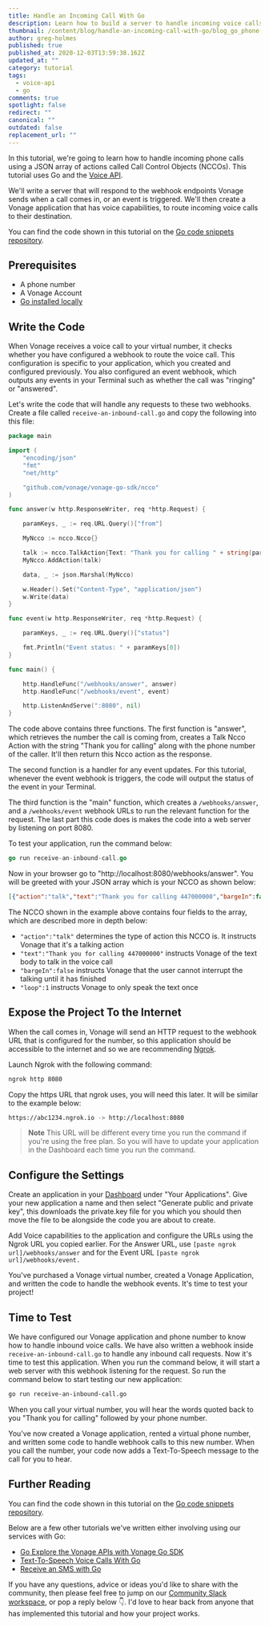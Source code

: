 ```yaml
---
title: Handle an Incoming Call With Go
description: Learn how to build a server to handle incoming voice calls with Go.
thumbnail: /content/blog/handle-an-incoming-call-with-go/blog_go_phone-call_1200x600.png
author: greg-holmes
published: true
published_at: 2020-12-03T13:59:38.162Z
updated_at: ""
category: tutorial
tags:
  - voice-api
  - go
comments: true
spotlight: false
redirect: ""
canonical: ""
outdated: false
replacement_url: ""
---
```

In this tutorial, we're going to learn how to handle incoming phone calls using a JSON array of actions called Call Control Objects (NCCOs). This tutorial uses Go and the [Voice API](https://developer.nexmo.com/voice/voice-api/overview). 

We'll write a server that will respond to the webhook endpoints Vonage sends when a call comes in, or an event is triggered. We'll then create a Vonage application that has voice capabilities, to route incoming voice calls to their destination.

You can find the code shown in this tutorial on the [Go code snippets repository](https://github.com/Vonage/vonage-go-code-snippets/blob/master/voice/receive-an-inbound-call.go).

## Prerequisites

* A phone number
* A Vonage Account
* [Go installed locally](https://golang.org/)

<sign-up number></sign-up>

## Write the Code

When Vonage receives a voice call to your virtual number, it checks whether you have configured a webhook to route the voice call. This configuration is specific to your application, which you created and configured previously. You also configured an event webhook, which outputs any events in your Terminal such as whether the call was "ringing" or "answered".

Let's write the code that will handle any requests to these two webhooks. Create a file called `receive-an-inbound-call.go` and copy the following into this file:

```go
package main

import (
	"encoding/json"
	"fmt"
	"net/http"

	"github.com/vonage/vonage-go-sdk/ncco"
)

func answer(w http.ResponseWriter, req *http.Request) {

	paramKeys, _ := req.URL.Query()["from"]

	MyNcco := ncco.Ncco{}

	talk := ncco.TalkAction{Text: "Thank you for calling " + string(paramKeys[0])}
	MyNcco.AddAction(talk)

	data, _ := json.Marshal(MyNcco)

	w.Header().Set("Content-Type", "application/json")
	w.Write(data)
}

func event(w http.ResponseWriter, req *http.Request) {

	paramKeys, _ := req.URL.Query()["status"]

	fmt.Println("Event status: " + paramKeys[0])
}

func main() {

	http.HandleFunc("/webhooks/answer", answer)
	http.HandleFunc("/webhooks/event", event)

	http.ListenAndServe(":8080", nil)
}
```

The code above contains three functions. The first function is "answer", which retrieves the number the call is coming from, creates a Talk Ncco Action with the string "Thank you for calling" along with the phone number of the caller. It'll then return this Ncco action as the response.

The second function is a handler for any event updates. For this tutorial, whenever the event webhook is triggers, the code will output the status of the event in your Terminal.

The third function is the "main" function, which creates a `/webhooks/answer`, and a `/webhooks/event` webhook URLs to run the relevant function for the request. The last part this code does is makes the code into a web server by listening on port 8080.

To test your application, run the command below:

```go
go run receive-an-inbound-call.go
```

Now in your browser go to "http://localhost:8080/webhooks/answer". You will be greeted with your JSON array which is your NCCO as shown below:

```json
[{"action":"talk","text":"Thank you for calling 447000000","bargeIn":false,"loop":1}]
```

The NCCO shown in the example above contains four fields to the array, which are described more in depth below:

* `"action":"talk"` determines the type of action this NCCO is. It instructs Vonage that it's a talking action
* `"text":"Thank you for calling 447000000"` instructs Vonage of the text body to talk in the voice call
* `"bargeIn":false` instructs Vonage that the user cannot interrupt the talking until it has finished
* `"loop":1` instructs Vonage to only speak the text once

## Expose the Project To the Internet

When the call comes in, Vonage will send an HTTP request to the webhook URL that is configured for the number, so this application should be accessible to the internet and so we are recommending [Ngrok](https://learn.vonage.com/blog/2017/07/04/local-development-nexmo-ngrok-tunnel-dr).

Launch Ngrok with the following command:

```bash
ngrok http 8080
```

Copy the https URL that ngrok uses, you will need this later. It will be similar to the example below:

```bash
https://abc1234.ngrok.io -> http://localhost:8080
```

> **Note** This URL will be different every time you run the command if you're using the free plan. So you will have to update your application in the Dashboard each time you run the command.

## Configure the Settings

Create an application in your [Dashboard](https://dashboard.nexmo.com/) under "Your Applications". Give your new application a name and then select "Generate public and private key", this downloads the private.key file for you which you should then move the file to be alongside the code you are about to create.

Add Voice capabilities to the application and configure the URLs using the Ngrok URL you copied earlier. For the Answer URL, use `[paste ngrok url]/webhooks/answer` and for the Event URL `[paste ngrok url]/webhooks/event.`

You've purchased a Vonage virtual number, created a Vonage Application, and written the code to handle the webhook events. It's time to test your project!

## Time to Test

We have configured our Vonage application and phone number to know how to handle inbound voice calls. We have also written a webhook inside `receive-an-inbound-call.go` to handle any inbound call requests. Now it's time to test this application. When you run the command below, it will start a web server with this webhook listening for the request. So run the command below to start testing our new application:

```bash
go run receive-an-inbound-call.go
```

When you call your virtual number, you will hear the words quoted back to you "Thank you for calling" followed by your phone number.

You've now created a Vonage application, rented a virtual phone number, and written some code to handle webhook calls to this new number. When you call the number, your code now adds a Text-To-Speech message to the call for you to hear.

## Further Reading

You can find the code shown in this tutorial on the [Go code snippets repository](https://github.com/Vonage/vonage-go-code-snippets/blob/master/voice/receive-an-inbound-call.go).

Below are a few other tutorials we've written either involving using our services with Go:

- [Go Explore the Vonage APIs with Vonage Go SDK](https://learn.vonage.com/blog/2020/09/30/go-explore-the-vonage-apis-with-vonage-go-sdk)
- [Text-To-Speech Voice Calls With Go](https://learn.vonage.com/blog/2020/11/25/make-text-to-speech-call-with-go)
- [Receive an SMS with Go](https://learn.vonage.com/blog/2020/11/03/receive-inbound-sms-with-gog)

If you have any questions, advice or ideas you'd like to share with the community, then please feel free to jump on our [Community Slack workspace](https://developer.nexmo.com/community/slack), or pop a reply below 👇. I'd love to hear back from anyone that has implemented this tutorial and how your project works.